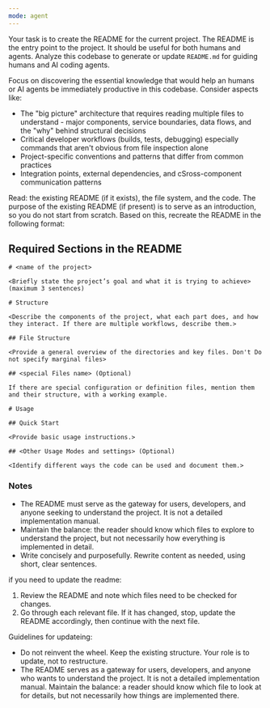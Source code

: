 ```yaml
---
mode: agent
---
```

Your task is to create the README for the current project.
The README is the entry point to the project. It should be useful for both humans and agents.
Analyze this codebase to generate or update `README.md` for guiding humans and AI coding agents.

Focus on discovering the essential knowledge that would help an humans or AI agents be immediately productive in this codebase. Consider aspects like:
- The "big picture" architecture that requires reading multiple files to understand - major components, service boundaries, data flows, and the "why" behind structural decisions
- Critical developer workflows (builds, tests, debugging) especially commands that aren't obvious from file inspection alone
- Project-specific conventions and patterns that differ from common practices
- Integration points, external dependencies, and cSross-component communication patterns

Read: the existing README (if it exists), the file system, and the code.
The purpose of the existing README (if present) is to serve as an introduction, so you do not start from scratch.
Based on this, recreate the README in the following format:

## Required Sections in the README


```markdwon
# <name of the project>

<Briefly state the project’s goal and what it is trying to achieve> (maximum 3 sentences)

# Structure

<Describe the components of the project, what each part does, and how they interact. If there are multiple workflows, describe them.>

## File Structure

<Provide a general overview of the directories and key files. Don't Do not specify marginal files>  

## <special Files name> (Optional)

If there are special configuration or definition files, mention them and their structure, with a working example.

# Usage

## Quick Start

<Provide basic usage instructions.>  

## <Other Usage Modes and settings> (Optional)

<Identify different ways the code can be used and document them.>  

```

### Notes

* The README must serve as the gateway for users, developers, and anyone seeking to understand the project. It is not a detailed implementation manual.
* Maintain the balance: the reader should know which files to explore to understand the project, but not necessarily how everything is implemented in detail.
* Write concisely and purposefully. Rewrite content as needed, using short, clear sentences.


if you need to update the readme:

1. Review the README and note which files need to be checked for changes.
2. Go through each relevant file. If it has changed, stop, update the README accordingly, then continue with the next file.

Guidelines for updateing:

* Do not reinvent the wheel. Keep the existing structure. Your role is to update, not to restructure.
* The README serves as a gateway for users, developers, and anyone who wants to understand the project. It is not a detailed implementation manual. Maintain the balance: a reader should know which file to look at for details, but not necessarily how things are implemented there.


